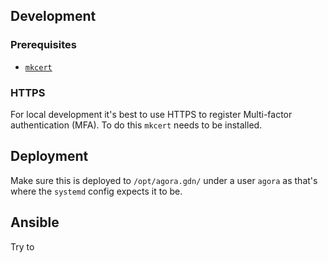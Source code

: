 ## Development

### Prerequisites

- [`mkcert`](https://github.com/FiloSottile/mkcert)

### HTTPS

For local development it's best to use HTTPS to register Multi-factor authentication (MFA). To do this `mkcert` needs to be installed.

## Deployment

Make sure this is deployed to `/opt/agora.gdn/` under a user `agora` as that's where the `systemd` config expects it to be.

## Ansible

Try to
